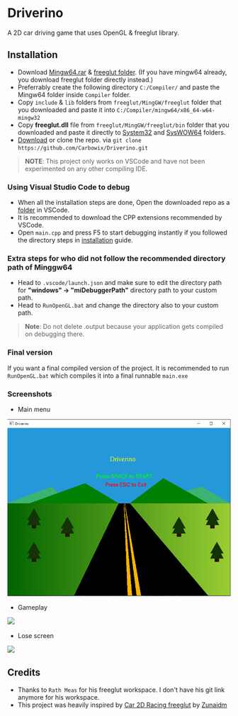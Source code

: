 # Driverino
A 2D car driving game that uses OpenGL & freeglut library.

## Installation
- Download [Mingw64.rar](https://drive.google.com/drive/folders/147LGO_bCFHSqdZ6j1835qJb7XRS6-bZj) & [freeglut folder](https://drive.google.com/drive/folders/1SSx3Q5YMAFLOFp56-wnAKRC-T3YsEGDd). (If you have mingw64 already, you download freeglut folder directly instead.)
- Preferrably create the following directory `C:/Compiler/` and paste the Mingw64 folder inside `Compiler` folder.
- Copy `include` & `lib` folders from `freeglut/MingGW/freeglut` folder that you downloaded and paste it into `C:/Compiler/mingw64/x86_64-w64-mingw32`
- Copy **freeglut.dll** file from `freeglut/MingGW/freeglut/bin` folder that you downloaded and paste it directly to [System32](https://nerdschalk.com/3-ways-to-open-system-32-folder-on-windows-11-or-10/) and [SysWOW64](https://www.minitool.com/news/syswow64.html) folders.
- [Download](https://github.com/Carbowix/Driverino/archive/refs/heads/main.zip) or clone the repo. via `git clone https://github.com/Carbowix/Driverino.git`

>**NOTE**: This project only works on VSCode and have not been experimented on any other compiling IDE.

### Using Visual Studio Code to debug
- When all the installation steps are done, Open the downloaded repo as a [folder](https://www.youtube.com/watch?v=u3PMR8voOo0) in VSCode.
- It is recommended to download the CPP extensions recommended by VSCode.
- Open `main.cpp` and press F5 to start debugging instantly if you followed the directory steps in [installation](#installation) guide.

### Extra steps for who did not follow the recommended directory path of Minggw64
- Head to `.vscode/launch.json` and make sure to edit the directory path for **"windows" -> "miDebuggerPath"** directory path to your custom path.
- Head to `RunOpenGL.bat` and change the directory also to your custom path.

>**Note**: Do not delete .output because your application gets compiled on debugging there.

### Final version
If you want a final compiled version of the project. It is recommended to run `RunOpenGL.bat` which compiles it into a final runnable `main.exe`


### Screenshots
- Main menu

<img src="./assets/images/menu.png">

- Gameplay

<img src="./src/misc/images/gameplay.png">

- Lose screen

<img src="./src/misc/images/lose.png">

## Credits
- Thanks to `Rath Meas` for his freeglut workspace. I don't have his git link anymore for his workspace.
- This project was heavily inspired by [Car 2D Racing freeglut](https://github.com/zunaidm/2D-Car-Race-game) by [Zunaidm](https://github.com/zunaidm)
